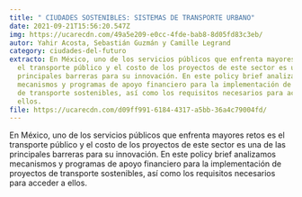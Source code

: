```yaml
---
title: " CIUDADES SOSTENIBLES: SISTEMAS DE TRANSPORTE URBANO"
date: 2021-09-21T15:56:20.547Z
img: https://ucarecdn.com/49a5e209-e0cc-4fde-bab8-8d05fd83c3eb/
autor: Yahir Acosta, Sebastián Guzmán y Camille Legrand
category: ciudades-del-futuro
extracto: En México, uno de los servicios públicos que enfrenta mayores retos es
  el transporte público y el costo de los proyectos de este sector es una de las
  principales barreras para su innovación. En este policy brief analizamos
  mecanismos y programas de apoyo financiero para la implementación de proyectos
  de transporte sostenibles, así como los requisitos necesarios para acceder a
  ellos.
file: https://ucarecdn.com/d09ff991-6184-4317-a5bb-36a4c79004fd/
---
```

<!--StartFragment-->

En México, uno de los servicios públicos que enfrenta mayores retos es el transporte público y el costo de los proyectos de este sector es una de las principales barreras para su innovación. En este policy brief analizamos mecanismos y programas de apoyo financiero para la implementación de proyectos de transporte sostenibles, así como los requisitos necesarios para acceder a ellos.

<!--EndFragment-->
